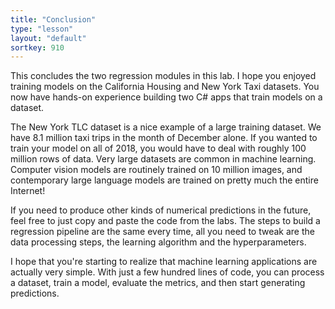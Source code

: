 ```yaml
---
title: "Conclusion"
type: "lesson"
layout: "default"
sortkey: 910
---
```


This concludes the two regression modules in this lab. I hope you enjoyed training models on the California Housing and New York Taxi datasets. You now have hands-on experience building two C# apps that train models on a dataset. 

The New York TLC dataset is a nice example of a large training dataset. We have 8.1 million taxi trips in the month of December alone. If you wanted to train your model on all of 2018, you would have to deal with roughly 100 million rows of data. Very large datasets are common in machine learning. Computer vision models are routinely trained on 10 million images, and contemporary large language models are trained on pretty much the entire Internet!

If you need to produce other kinds of numerical predictions in the future, feel free to just copy and paste the code from the labs. The steps to build a regression pipeline are the same every time, all you need to tweak are the data processing steps, the learning algorithm and the hyperparameters.

I hope that you're starting to realize that machine learning applications are actually very simple. With just a few hundred lines of code, you can process a dataset, train a model, evaluate the metrics, and then start generating predictions.